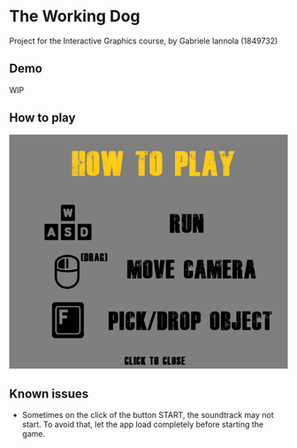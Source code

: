 # The Working Dog

Project for the Interactive Graphics course, by Gabriele Iannola (1849732)

## Demo

WIP

## How to play

![App Screenshot](./textures/help.png?raw=true "Game controls")

## Known issues

- Sometimes on the click of the button START, the soundtrack may not start. To avoid that, let the app load completely before starting the game.



